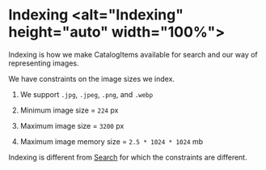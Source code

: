 
# Indexing <alt="Indexing" height="auto" width="100%">

Indexing is how we make CatalogItems available for search and our way of representing images.

We have constraints on the image sizes we index. 

1. We support `.jpg`, `.jpeg`, `.png`, and `.webp`

2. Minimum image size = `224` px

3. Maximum image size = `3200` px

4. Maximum image memory size = `2.5 * 1024 * 1024` mb

Indexing is different from [Search](#product-search) for which the constraints are different.



